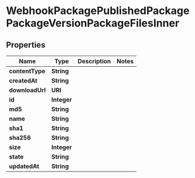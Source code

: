 

# WebhookPackagePublishedPackagePackageVersionPackageFilesInner


## Properties

| Name | Type | Description | Notes |
|------------ | ------------- | ------------- | -------------|
|**contentType** | **String** |  |  |
|**createdAt** | **String** |  |  |
|**downloadUrl** | **URI** |  |  |
|**id** | **Integer** |  |  |
|**md5** | **String** |  |  |
|**name** | **String** |  |  |
|**sha1** | **String** |  |  |
|**sha256** | **String** |  |  |
|**size** | **Integer** |  |  |
|**state** | **String** |  |  |
|**updatedAt** | **String** |  |  |



